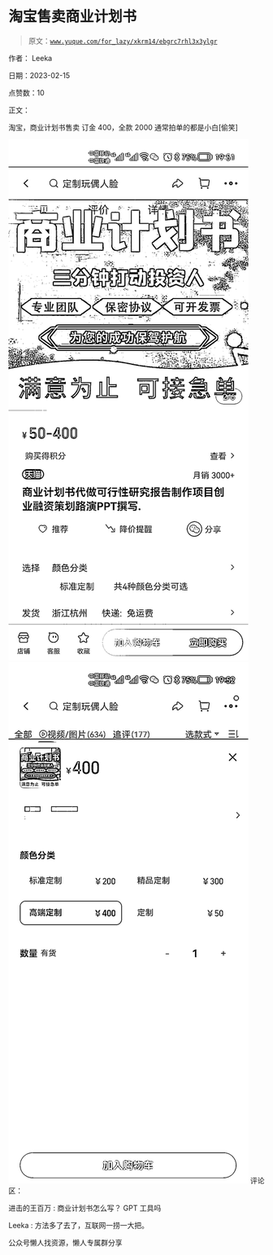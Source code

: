 # 淘宝售卖商业计划书

> 原文：[`www.yuque.com/for_lazy/xkrm14/ebgrc7rhl3x3ylgr`](https://www.yuque.com/for_lazy/xkrm14/ebgrc7rhl3x3ylgr)



作者： Leeka



日期：2023-02-15



点赞数：10

<ne-hole id="uecb2f08a" data-lake-id="uecb2f08a">

正文：



淘宝，商业计划书售卖 订金 400，全款 2000 通常拍单的都是小白[偷笑]



![](img/a8a2f1a9e27f0ed35bf2d79648eb8376.png)  <ne-p id="u5c268a9c" data-lake-id="u5c268a9c">![](img/3fd906c35f7f7411e949ef9ba2efbd72.png)  <ne-hole id="u4c1435ee" data-lake-id="u4c1435ee"><ne-p id="ud7f349fe" data-lake-id="ud7f349fe">评论区：



进击的王百万 : 商业计划书怎么写？ GPT 工具吗



Leeka : 方法多了去了，互联网一捞一大把。

<ne-hole id="ud97b4e6c" data-lake-id="ud97b4e6c">

公众号懒人找资源，懒人专属群分享

</ne-hole></ne-hole></ne-p></ne-p></ne-hole>